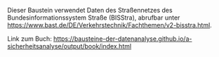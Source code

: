 Dieser Baustein verwendet Daten des Straßennetzes des Bundesinformationssystem Straße (BISStra), abrufbar unter https://www.bast.de/DE/Verkehrstechnik/Fachthemen/v2-bisstra.html. 

Link zum Buch: https://bausteine-der-datenanalyse.github.io/a-sicherheitsanalyse/output/book/index.html
